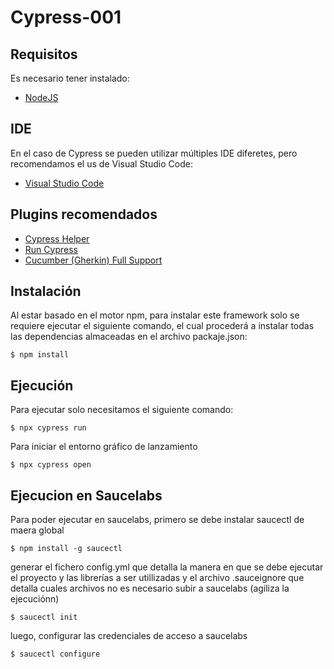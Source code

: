 # Cypress-001

## Requisitos

Es necesario tener instalado:

* [NodeJS](https://nodejs.org/en/download/)

## IDE

En el caso de Cypress se pueden utilizar múltiples IDE diferetes, pero recomendamos el us de Visual Studio Code:

* [Visual Studio Code](https://code.visualstudio.com/download)

## Plugins recomendados

* [Cypress Helper](https://marketplace.visualstudio.com/items?itemName=Shelex.vscode-cy-helper)
* [Run Cypress](https://marketplace.visualstudio.com/items?itemName=coreylight.run-cy)
* [Cucumber (Gherkin) Full Support](https://marketplace.visualstudio.com/items?itemName=alexkrechik.cucumberautocomplete)

## Instalación
Al estar basado en el motor npm, para instalar este framework solo se requiere ejecutar el siguiente comando, el cual procederá a instalar todas las dependencias almaceadas en el archivo packaje.json:
```
$ npm install
```

## Ejecución
Para ejecutar solo necesitamos el siguiente comando:
```
$ npx cypress run
```

Para iniciar el entorno gráfico de lanzamiento 
```
$ npx cypress open
```

## Ejecucion en Saucelabs
Para poder ejecutar en saucelabs, primero se debe instalar saucectl de maera global

```
$ npm install -g saucectl
```
generar el fichero config.yml que detalla la manera en que se debe ejecutar el proyecto y las librerías a ser utillizadas y el archivo .sauceignore que detalla cuales archivos no es necesario subir a saucelabs (agiliza la ejecuciónn)

```
$ saucectl init
```

luego, configurar las credenciales de acceso a saucelabs

```
$ saucectl configure
```